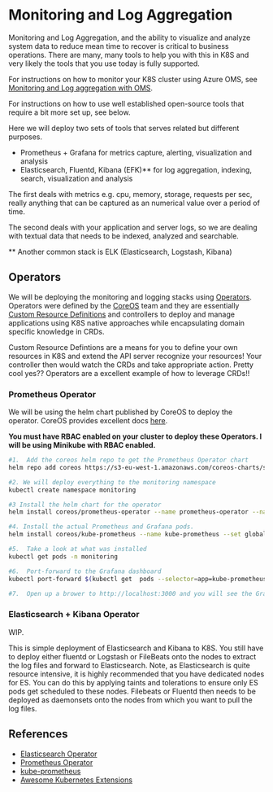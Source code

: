 # Monitoring and Log Aggregation #

Monitoring and Log Aggregation, and the ability to visualize and analyze system data to reduce mean time to recover is critical to business operations.  There are many, many tools to help you with this in K8S and very likely the tools that you use today is fully supported.

For instructions on how to monitor your K8S cluster using Azure OMS, see [Monitoring and Log aggregation with OMS](./oms/installing_oms.md).

For instructions on how to use well established open-source tools that require a bit more set up, see below.

Here we will deploy two sets of tools that serves related but different purposes.

- Prometheus + Grafana for metrics capture, alerting, visualization and analysis
- Elasticsearch, Fluentd, Kibana (EFK)** for log aggregation, indexing, search, visualization and analysis

The first deals with metrics e.g. cpu, memory, storage, requests per sec, really anything that can be captured as an numerical value over a period of time.

The second deals with your application and server logs, so we are dealing with textual data that needs to be indexed, analyzed and searchable.

** Another common stack is ELK (Elasticsearch, Logstash, Kibana)

## Operators ##

We will be deploying the monitoring and logging stacks using [Operators](https://coreos.com/blog/introducing-operators.html).  Operators were defined by the [CoreOS](https://coreos.com/) team and they are essentially [Custom Resource Definitions](https://kubernetes.io/docs/concepts/api-extension/custom-resources/) and controllers to deploy and manage applications using K8S native approaches while encapsulating domain specific knowledge in CRDs.

Custom Resource Defintions are a means for you to define your own resources in K8S and extend the API server recognize your resources!  Your controller then would watch the CRDs and take appropriate action.  Pretty cool yes??  Operators are a excellent example of how to leverage CRDs!!

### Prometheus Operator ###

We will be using the helm chart published by CoreOS to deploy the operator.  CoreOS provides excellent docs [here](https://coreos.com/operators/prometheus/docs/latest/user-guides/getting-started.html).

**You must have RBAC enabled on your cluster to deploy these Operators.  I will be using Minikube with RBAC enabled.**

```sh
#1.  Add the coreos helm repo to get the Prometheus Operator chart
helm repo add coreos https://s3-eu-west-1.amazonaws.com/coreos-charts/stable/

#2. We will deploy everything to the monitoring namespace
kubectl create namespace monitoring

#3 Install the helm chart for the operator
helm install coreos/prometheus-operator --name prometheus-operator --namespace monitoring

#4. Install the actual Prometheus and Grafana pods.
helm install coreos/kube-prometheus --name kube-prometheus --set global.rbacEnable=true --namespace monitoring

#5.  Take a look at what was installed
kubectl get pods -n monitoring

#6.  Port-forward to the Grafana dashboard
kubectl port-forward $(kubectl get  pods --selector=app=kube-prometheus-grafana -n  monitoring --output=jsonpath="{.items..metadata.name}") -n monitoring  3000

#7.  Open up a brower to http://localhost:3000 and you will see the Grafana dashboard.

```

### Elasticsearch + Kibana Operator ###

WIP.

This is simple deployment of Elasticsearch and Kibana to K8S.  You still have to deploy either fluentd or Logstash or FileBeats onto the nodes to extract the log files and forward to Elasticsearch.  Note, as Elasticsearch is quite resource intensive, it is highly recommended that you have dedicated nodes for ES.  You can do this by applying taints and tolerations to ensure only ES pods get scheduled to these nodes.  Filebeats or Fluentd then needs to be deployed as daemonsets onto the nodes from which you want to pull the log files.

## References ##

- [Elasticsearch Operator](https://github.com/upmc-enterprises/elasticsearch-operator)
- [Prometheus Operator](https://github.com/coreos/prometheus-operator/)
- [kube-prometheus](https://github.com/coreos/prometheus-operator/tree/master/contrib/kube-prometheus)
- [Awesome Kubernetes Extensions](https://github.com/coreos/awesome-kubernetes-extensions)
